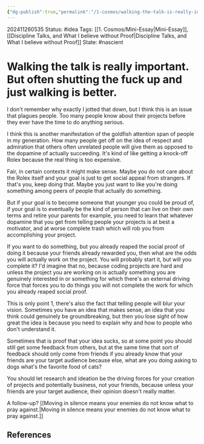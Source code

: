 ```yaml
---
{"dg-publish":true,"permalink":"/1-cosmos/walking-the-talk-is-really-important-but-often-shutting-the-fuck-up-and-just-walking-is-better/","created":"2025-01-22T11:17:14.071-05:00","updated":"2024-11-26T05:53:39.796-05:00"}
---
```


202411260535
Status: #idea
Tags: [[1. Cosmos/Mini-Essay\|Mini-Essay]], [[Discipline Talks, and What I believe without Proof\|Discipline Talks, and What I believe without Proof]]
State: #nascient
# Walking the talk is really important. But often shutting the fuck up and just walking is better.

I don't remember why exactly I jotted that down, but I think this is an issue that plagues people. Too many people know about their projects before they ever have the time to do anything serious.

I think this is another manifestation of the goldfish attention span of people in my generation. How many people get off on the idea of respect and admiration that others often unrelated people will give them as opposed  to the dopamine of actually succeeding. It's kind of like getting a knock-off Rolex because the real thing is too expensive.

Fair, in certain contexts it might make sense. Maybe you do not care about the Rolex itself and your goal is just to get social appeal from strangers. If that's you, keep doing that. Maybe you just want to like you're doing something among peers of people that actually do something.

But if your goal is to become someone that younger you could be proud of, if your goal is to eventually be the kind of person that can live on their own terms and retire your parents for example, you need to learn that whatever dopamine that you get from telling people your projects is at best a motivator, and at worse complete trash which will rob you from accomplishing your project.

If you want to do something, but you already reaped the social proof of doing it because your friends already rewarded you, then what are the odds you will actually work on the project. You will probably start it, but will you complete it? I'd imagine that no, because coding projects are hard and unless the project you are working on is actually something you are genuinely interested in or something for which there's an external driving force that forces you to do things you will not complete the work for which you already reaped social proof.

This is only point 1, there's also the fact that telling people will blur your vision. Sometimes you have an idea that makes sense, an idea that you think could genuinely be groundbreaking, but then you lose sight of how great the idea is because you need to explain why and how to people who don't understand it.

Sometimes that is proof that your idea sucks, so at some point you should still get some feedback from others, but at the same time that sort of feedback should only come from friends if you already know that your friends are your target audience because else, what are you doing asking to dogs what's the favorite food of cats?

You should let research and ideation be the driving forces for your creation of projects and potentially business, not your friends, because unless your friends are your target audience, their opinion doesn't really matter.

A follow-up?
[[Moving in silence means your enemies do not know what to pray against.\|Moving in silence means your enemies do not know what to pray against.]]



## References
